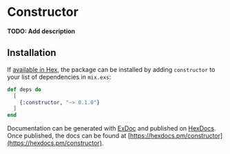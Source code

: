 # Constructor

**TODO: Add description**

## Installation

If [available in Hex](https://hex.pm/docs/publish), the package can be installed
by adding `constructor` to your list of dependencies in `mix.exs`:

```elixir
def deps do
  [
    {:constructor, "~> 0.1.0"}
  ]
end
```

Documentation can be generated with [ExDoc](https://github.com/elixir-lang/ex_doc)
and published on [HexDocs](https://hexdocs.pm). Once published, the docs can
be found at [https://hexdocs.pm/constructor](https://hexdocs.pm/constructor).

